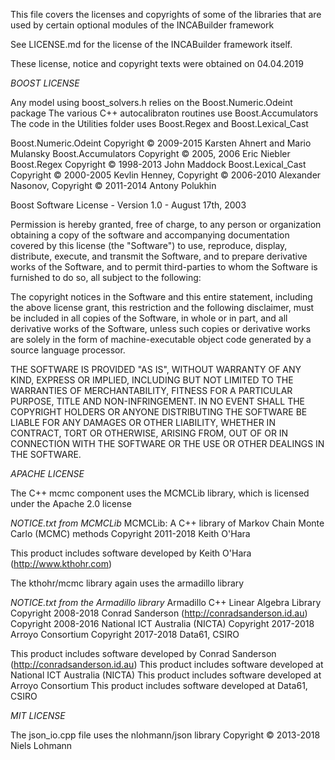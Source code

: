 

This file covers the licenses and copyrights of some of the libraries that are used by certain optional modules of the INCABuilder framework

See LICENSE.md for the license of the INCABuilder framework itself.

These license, notice and copyright texts were obtained on 04.04.2019


*BOOST LICENSE*

Any model using boost_solvers.h relies on the Boost.Numeric.Odeint package
The various C++ autocalibraton routines use Boost.Accumulators
The code in the Utilities folder uses Boost.Regex and Boost.Lexical_Cast

Boost.Numeric.Odeint Copyright © 2009-2015 Karsten Ahnert and Mario Mulansky
Boost.Accumulators Copyright © 2005, 2006 Eric Niebler
Boost.Regex Copyright © 1998-2013 John Maddock
Boost.Lexical_Cast Copyright © 2000-2005 Kevlin Henney, Copyright © 2006-2010 Alexander Nasonov, Copyright © 2011-2014 Antony Polukhin 


Boost Software License - Version 1.0 - August 17th, 2003

Permission is hereby granted, free of charge, to any person or organization
obtaining a copy of the software and accompanying documentation covered by
this license (the "Software") to use, reproduce, display, distribute,
execute, and transmit the Software, and to prepare derivative works of the
Software, and to permit third-parties to whom the Software is furnished to
do so, all subject to the following:

The copyright notices in the Software and this entire statement, including
the above license grant, this restriction and the following disclaimer,
must be included in all copies of the Software, in whole or in part, and
all derivative works of the Software, unless such copies or derivative
works are solely in the form of machine-executable object code generated by
a source language processor.

THE SOFTWARE IS PROVIDED "AS IS", WITHOUT WARRANTY OF ANY KIND, EXPRESS OR
IMPLIED, INCLUDING BUT NOT LIMITED TO THE WARRANTIES OF MERCHANTABILITY,
FITNESS FOR A PARTICULAR PURPOSE, TITLE AND NON-INFRINGEMENT. IN NO EVENT
SHALL THE COPYRIGHT HOLDERS OR ANYONE DISTRIBUTING THE SOFTWARE BE LIABLE
FOR ANY DAMAGES OR OTHER LIABILITY, WHETHER IN CONTRACT, TORT OR OTHERWISE,
ARISING FROM, OUT OF OR IN CONNECTION WITH THE SOFTWARE OR THE USE OR OTHER
DEALINGS IN THE SOFTWARE.


*APACHE LICENSE*

The C++ mcmc component uses the MCMCLib library, which is licensed under the Apache 2.0 license

*NOTICE.txt from MCMCLib*
MCMCLib: A C++ library of Markov Chain Monte Carlo (MCMC) methods
Copyright 2011-2018 Keith O'Hara

This product includes software developed by Keith O'Hara (http://www.kthohr.com)




The kthohr/mcmc library again uses the armadillo library

*NOTICE.txt from the Armadillo library*
Armadillo C++ Linear Algebra Library
Copyright 2008-2018 Conrad Sanderson (http://conradsanderson.id.au)
Copyright 2008-2016 National ICT Australia (NICTA)
Copyright 2017-2018 Arroyo Consortium
Copyright 2017-2018 Data61, CSIRO

This product includes software developed by Conrad Sanderson (http://conradsanderson.id.au)
This product includes software developed at National ICT Australia (NICTA)
This product includes software developed at Arroyo Consortium
This product includes software developed at Data61, CSIRO




*MIT LICENSE*

The json_io.cpp file uses the nlohmann/json library Copyright © 2013-2018 Niels Lohmann







